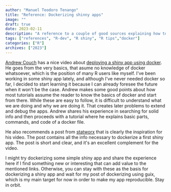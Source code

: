 ```yaml
---
author: "Manuel Teodoro Tenango"
title: "Reference: Dockerizing shinny apps"
image: ""
draft: true
date: 2023-02-11
description: "A reference to a couple of good sources explaining how to dockerize a shiny app"
tags: ["references", "R-dev", "R shiny", "R tips","docker"]
categories: ["R"]
archives: ["2023"]
---
```


[Andrew Couch](https://youtube.com/@AndrewCouch) has a nice video about [deploying a shiny app using docker](https://youtu.be/ARd5IldVFUs). He goes from the very basics, that asume no knowledge of docker whatsoever, which is the position of many R users like myself. I've been working in some shiny app lately, and although I've never needed docker so far,  I decided to start learning it because I can already foresee the future when it won't be the case. Andrew makes some good points about how most tutorials assume the reader to know the basics of docker and start from there. While these are easy to follow, it is difficult to understand what we are doing and why we are doing it. That creates later problems to extend and debug the apps. Andrew shares his experience in searching for solid info and then proceeds with a tutorial where he explains basic parts, commands, and code of a docker file.

He also recommends a post from [statworx](https://www.statworx.com/en/content-hub/blog/how-to-dockerize-shinyapps/) that is clearly the inspiration for his video. The post contains all the info necessary to dockerize a first shiny app. The post is short and clear, and it's an excellent complement for the video.

 I might try dockerizing some simple shiny app and share the experience here if I find something new or interesting that can add value to the mentioned links. Otherwise, you can stay with these as the basis for dockerizing a shiny app and wait for my post of dockerizing using guix, which is my main target for now in order to make my app reproducible. Stay in orbit.
